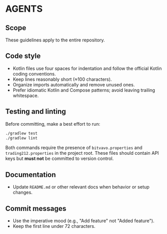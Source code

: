 # AGENTS

## Scope
These guidelines apply to the entire repository.

## Code style
- Kotlin files use four spaces for indentation and follow the official Kotlin coding conventions.
- Keep lines reasonably short (≈100 characters).
- Organize imports automatically and remove unused ones.
- Prefer idiomatic Kotlin and Compose patterns; avoid leaving trailing whitespace.

## Testing and linting
Before committing, make a best effort to run:

```bash
./gradlew test
./gradlew lint
```

Both commands require the presence of `bitvavo.properties` and `trading212.properties` in the project
root. These files should contain API keys but **must not** be committed to version control.

## Documentation
- Update `README.md` or other relevant docs when behavior or setup changes.

## Commit messages
- Use the imperative mood (e.g., "Add feature" not "Added feature").
- Keep the first line under 72 characters.
